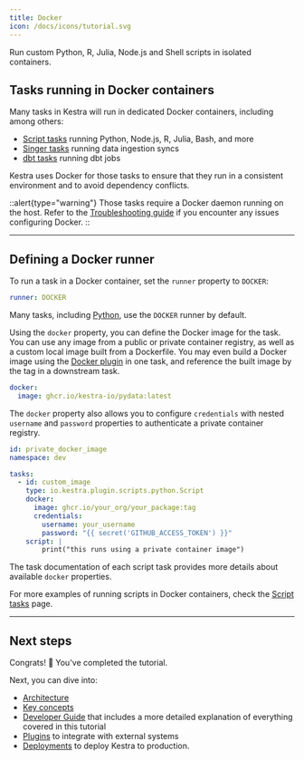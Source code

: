 ```yaml
---
title: Docker
icon: /docs/icons/tutorial.svg
---
```


Run custom Python, R, Julia, Node.js and Shell scripts in isolated containers.

## Tasks running in Docker containers

Many tasks in Kestra will run in dedicated Docker containers, including among others:
- [Script tasks](../08.developer-guide/07.scripts/index.md) running Python, Node.js, R, Julia, Bash, and more
- [Singer tasks](/plugins/plugin-singer) running data ingestion syncs
- [dbt tasks](/plugins/plugin-dbt) running dbt jobs

Kestra uses Docker for those tasks to ensure that they run in a consistent environment and to avoid dependency conflicts.


::alert{type="warning"}
Those tasks require a Docker daemon running on the host. Refer to the [Troubleshooting guide](../faq/01.troubleshooting.md) if you encounter any issues configuring Docker.
::

---

## Defining a Docker runner

To run a task in a Docker container, set the `runner` property to `DOCKER`:

```yaml
runner: DOCKER
```

Many tasks, including [Python](/plugins/plugin-script-python/tasks/io.kestra.plugin.scripts.python.script), use the `DOCKER` runner by default.

Using the `docker` property, you can define the Docker image for the task. You can use any image from a public or private container registry, as well as a custom local image built from a Dockerfile. You may even build a Docker image using the [Docker plugin](/plugins/plugin-docker) in one task, and reference the built image by the tag in a downstream task.

```yaml
docker:
  image: ghcr.io/kestra-io/pydata:latest
```

The `docker` property also allows you to configure `credentials` with nested `username` and `password` properties to authenticate a private container registry.

```yaml
id: private_docker_image
namespace: dev

tasks:
  - id: custom_image
    type: io.kestra.plugin.scripts.python.Script
    docker:
      image: ghcr.io/your_org/your_package:tag
      credentials:
        username: your_username
        password: "{{ secret('GITHUB_ACCESS_TOKEN') }}"
    script: |
        print("this runs using a private container image")
```

The task documentation of each script task provides more details about available `docker` properties.

For more examples of running scripts in Docker containers, check the [Script tasks](../08.developer-guide/07.scripts/index.md) page.

---

## Next steps

Congrats! :tada: You've completed the tutorial.

Next, you can dive into:
- [Architecture](../04.architecture/index.md)
- [Key concepts](../07.concepts/index.md)
- [Developer Guide](../08.developer-guide/index.md) that includes a more detailed explanation of everything covered in this tutorial
- [Plugins](https://kestra.io/plugins) to integrate with external systems
- [Deployments](../09.administrator-guide/index.md) to deploy Kestra to production.
